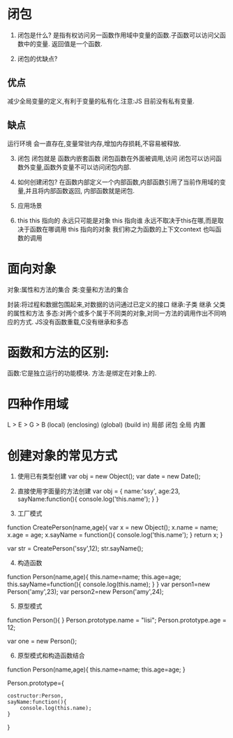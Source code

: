 # 闭包

1. 闭包是什么?
是指有权访问另一函数作用域中变量的函数.子函数可以访问父函数中的变量.
返回值是一个函数.

2. 闭包的优缺点?
## 优点
  减少全局变量的定义,有利于变量的私有化.注意:JS 目前没有私有变量.
## 缺点
  运行环境 会一直存在,变量常驻内存,增加内存损耗,不容易被释放.

3. 闭包
  闭包就是 函数内嵌套函数
  闭包函数在外面被调用,访问
  闭包可以访问函数外变量,函数外变量不可以访问闭包内部.

4. 如何创建闭包?
  在函数内部定义一个内部函数,内部函数引用了当前作用域的变量,并且将内部函数返回,
  内部函数就是闭包.

5. 应用场景

6. this
   this 指向的 永远只可能是对象
   this 指向谁 永远不取决于this在哪,而是取决于函数在哪调用
   this 指向的对象 我们称之为函数的上下文context 也叫函数的调用

# 面向对象
  对象:属性和方法的集合
  类:变量和方法的集合

  封装:将过程和数据包围起来,对数据的访问通过已定义的接口
  继承:子类 继承 父类 的属性和方法
  多态:对两个或多个属于不同类的对象,对同一方法的调用作出不同响应的方式.
  JS没有函数重载,C没有继承和多态

# 函数和方法的区别:
  函数:它是独立运行的功能模块.
  方法:是绑定在对象上的.

# 四种作用域
   L       >     E       >       G       >       B
(local)     (enclosing)       (global)       (build in)
 局部           闭包              全局            内置

# 创建对象的常见方式
1. 使用已有类型创建
var obj = new Object();
var date = new Date();

2. 直接使用字面量的方法创建
var obj = {
  name:'ssy',
  age:23,
  sayName:function(){
    console.log('this.name');
  }
}

3. 工厂模式

function CreatePerson(name,age){
  var x = new Object();
  x.name = name;
  x.age = age;
  x.sayName = function(){
    console.log('this.name');
  }
  return x;
}

var str = CreatePerson('ssy',12);
str.sayName();

4. 构造函数

function Person(name,age){
    this.name=name;
    this.age=age;
    this.sayName=function(){
        console.log(this.name);
    }
}
var person1=new Person('amy',23);
var person2=new Person('amy',24);

5. 原型模式

function Person(){
}
Person.prototype.name = "lisi";
Person.prototype.age = 12;

var one = new Person();

6. 原型模式和构造函数结合

function Person(name,age){
    this.name=name;
    this.age=age;
}

Person.prototype={
  <!-- costructor 构造函数 -->
    costructor:Person,
    sayName:function(){
        console.log(this.name);
    }
}
